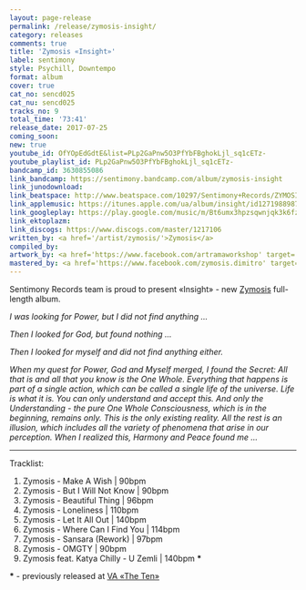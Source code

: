 ```yaml
---
layout: page-release
permalink: /release/zymosis-insight/
category: releases
comments: true
title: 'Zymosis «Insight»'
label: sentimony
style: Psychill, Downtempo
format: album
cover: true
cat_no: sencd025
cat_nu: sencd025
tracks_no: 9
total_time: '73:41'
release_date: 2017-07-25
coming_soon: 
new: true
youtube_id: OfYOpEdGdtE&list=PLp2GaPnw5O3PfYbFBghokLjl_sq1cETz-
youtube_playlist_id: PLp2GaPnw5O3PfYbFBghokLjl_sq1cETz-
bandcamp_id: 3630855086
link_bandcamp: https://sentimony.bandcamp.com/album/zymosis-insight
link_junodownload: 
link_beatspace: http://www.beatspace.com/10297/Sentimony+Records/ZYMOSIS/Insight/detail.aspx
link_applemusic: https://itunes.apple.com/ua/album/insight/id1271988987?l=uk
link_googleplay: https://play.google.com/music/m/Bt6umx3hpzsqwnjqk3k6fz24bam?t=Zymosis_Insight
link_ektoplazm: 
link_discogs: https://www.discogs.com/master/1217106
written_by: <a href='/artist/zymosis/'>Zymosis</a>
compiled_by: 
artwork_by: <a href='https://www.facebook.com/artramaworkshop' target='_blank' rel='noopener'>Artrama</a>
mastered_by: <a href='https://www.facebook.com/zymosis.dimitro' target='_blank' rel='noopener'>Dimitro @ Zymosis Studio</a>
---
```


Sentimony Records team is proud to present «Insight» - new <a href='/artist/zymosis/'>Zymosis</a> full-length album.

_I was looking for Power, but I did not find anything ..._

_Then I looked for God, but found nothing ..._

_Then I looked for myself and did not find anything either._

_When my quest for Power, God and Myself merged, I found the Secret:_
_All that is and all that you know is the One Whole._
_Everything that happens is part of a single action, which can be called a single life of the universe. Life is what it is. You can only understand and accept this. And only the Understanding - the pure One Whole Consciousness, which is in the beginning, remains only. This is the only existing reality. All the rest is an illusion, which includes all the variety of phenomena that arise in our perception._
_When I realized this, Harmony and Peace found me ..._

---
Tracklist:

01. Zymosis - Make A Wish \| 90bpm
02. Zymosis - But I Will Not Know \| 90bpm
03. Zymosis - Beautiful Thing \| 96bpm
04. Zymosis - Loneliness \| 110bpm
05. Zymosis - Let It All Out \| 140bpm
06. Zymosis - Where Can I Find You \| 114bpm
07. Zymosis - Sansara (Rework) \| 97bpm
08. Zymosis - OMGTY \| 90bpm
09. Zymosis feat. Katya Chilly - U Zemli \| 140bpm **\***

**\*** - previously released at [VA «The Ten»](/release/va-the-ten/)
